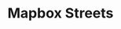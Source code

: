 ---
layout: redirect
title: Mapbox Streets
category: services
permalink: /mapbox-streets/
redirect: /mapbox-streets-v8/
hidden: true
---
